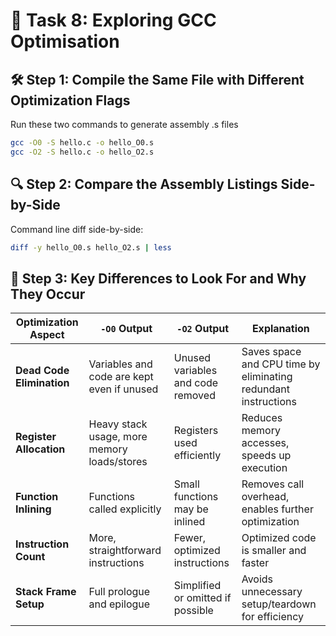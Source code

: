 # 📝 Task 8: Exploring GCC Optimisation

## 🛠️ Step 1: Compile the Same File with Different Optimization Flags

Run these two commands to generate assembly .s files

```bash
gcc -O0 -S hello.c -o hello_O0.s
gcc -O2 -S hello.c -o hello_O2.s
```

## 🔍 Step 2: Compare the Assembly Listings Side-by-Side

Command line diff side-by-side:

```bash
diff -y hello_O0.s hello_O2.s | less
```

## 🧠 Step 3: Key Differences to Look For and Why They Occur

| Optimization Aspect       | `-O0` Output                                | `-O2` Output                      | Explanation                                                    |
| ------------------------- | ------------------------------------------- | --------------------------------- | -------------------------------------------------------------- |
| **Dead Code Elimination** | Variables and code are kept even if unused  | Unused variables and code removed | Saves space and CPU time by eliminating redundant instructions |
| **Register Allocation**   | Heavy stack usage, more memory loads/stores | Registers used efficiently        | Reduces memory accesses, speeds up execution                   |
| **Function Inlining**     | Functions called explicitly                 | Small functions may be inlined    | Removes call overhead, enables further optimization            |
| **Instruction Count**     | More, straightforward instructions          | Fewer, optimized instructions     | Optimized code is smaller and faster                           |
| **Stack Frame Setup**     | Full prologue and epilogue                  | Simplified or omitted if possible | Avoids unnecessary setup/teardown for efficiency               |
